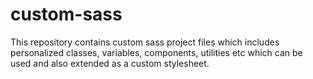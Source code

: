 # custom-sass
This repository contains custom sass project files which includes personalized classes, variables, components, utilities etc which can be used and also extended as a custom stylesheet.
